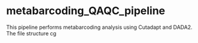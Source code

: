 # metabarcoding_QAQC_pipeline

This pipeline performs metabarcoding analysis using Cutadapt and DADA2.  The file structure 
cg